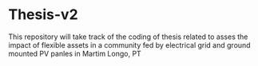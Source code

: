 # Thesis-v2
This repository will take track of the coding of thesis related to asses the impact of flexible assets in a community fed by electrical 
grid and ground mounted PV panles in Martim Longo, PT

